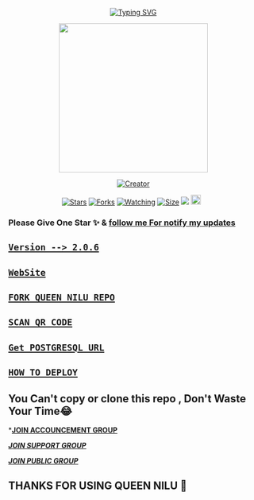 <p align="center"> 
  <p align="center">
  <a href="https://git.io/typing-svg"><img src="https://readme-typing-svg.demolab.com?font=Bungee+Shade&size=25&pause=1000&background=FF000000&width=435&lines=Queen+Nilu+Md+;Created+By+Janiya" alt="Typing SVG" /></a>
</p> 
  
<p align="center"> 
<img src="https://telegra.ph/file/1e63f0ee90304a12767c7.jpg" width="300" height="300"/>
</p>
 
<p align="center">
<a href="#"><img title="Creator" src="https://img.shields.io/badge/Creator-Janiya-blue.svg?style=for-the-badge&logo=github"></a>
</p>
<p align="center">
<a href="https://github.com/Janithsadanuwan/Queen-Nilu-Md/stargazers/"><img title="Stars" src="https://img.shields.io/github/stars/Janithsadanuwan/Queen-Nilu-Md?color=white&style=flat-square"></a>
<a href="https://github.com/Janithsadanuwan/Queen-Nilu-Md/network/members"><img title="Forks" src="https://img.shields.io/github/forks/Janithsadanuwan/Queen-Nilu-Md?color=yellow&style=flat-square"></a>
<a href="https://github.com/Janithsadanuwan/Queen-Nilu-Md/watchers"><img title="Watching" src="https://img.shields.io/github/watchers/Janithsadanuwan/Queen-Nilu-Md?label=Watchers&color=red&style=flat-square"></a>
<a href="https://github.com/Janithsadanuwan/Queen-Nilu-Md/"><img title="Size" src="https://img.shields.io/github/repo-size/AlipBot/Api-Alpis?style=flat-square&color=darkred"></a>
<a href="https://hits.seeyoufarm.com"><img src="https://hits.seeyoufarm.com/api/count/incr/badge.svg?url=https://github.com/Janithsadanuwan/Queen-Nilu-Md/%2Fhit-counter&count_bg=%2379C83D&title_bg=%23555555&icon=probot.svg&icon_color=%2304FF00&title=hits&edge_flat=false"/></a>
<a href="https://github.com/Janithsadanuwan/Queen-Nilu-Md/graphs/commit-activity"><img height="20" src="https://img.shields.io/badge/Maintained-No-red.svg"></a>&nbsp;&nbsp;
</p> 

### Please Give One Star ✨ & [follow  me For notify my updates](https://github.com/Janithsadanuwan)

## [`Version --> 2.0.6`](https://www.janithsadanuwan.tech/QueenNilu)


## [`WebSite`](https://www.janithsadanuwan.tech/QueenNilu)


## [`FORK QUEEN NILU REPO`](https://github.com/Janithsadanuwan/Queen-Nilu-Md/fork)

## [`SCAN QR CODE`](https://replit.com/@Janithsadanuwan/QUEEN-NILU-MD?v=1)

## [`Get POSTGRESQL URL`](https://dashboard.render.com/new/database)

## [`HOW TO DEPLOY`](https://github.com/Janithsadanuwan/QUEEN-NILU-MD/blob/main/DEPLOY/README.md)




## You Can't copy or clone this repo , Don't Waste Your Time😂

***[JOIN ACCOUNCEMENT GROUP](https://chat.whatsapp.com/Lk3KCbvyaCyJ0QlouEL32K)**

***[JOIN SUPPORT GROUP](https://chat.whatsapp.com/LVn5DG2V3UwBY5IDlG58kH)***

***[JOIN PUBLIC GROUP](https://chat.whatsapp.com/IRdyJY5P4sF5BhtP5PIdHH)***

## THANKS FOR USING QUEEN NILU 💃
